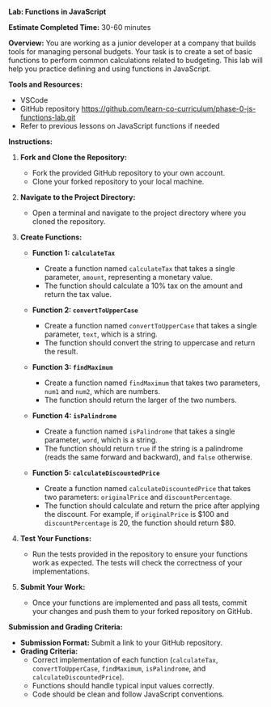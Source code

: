 **Lab: Functions in JavaScript**

**Estimate Completed Time:** 30-60 minutes

**Overview:**
You are working as a junior developer at a company that builds tools for managing personal budgets. Your task is to create a set of basic functions to perform common calculations related to budgeting. This lab will help you practice defining and using functions in JavaScript.

**Tools and Resources:**
- VSCode
- GitHub repository https://github.com/learn-co-curriculum/phase-0-js-functions-lab.git
- Refer to previous lessons on JavaScript functions if needed

**Instructions:**

1. **Fork and Clone the Repository:**
   - Fork the provided GitHub repository to your own account.
   - Clone your forked repository to your local machine.

2. **Navigate to the Project Directory:**
   - Open a terminal and navigate to the project directory where you cloned the repository.

3. **Create Functions:**
   - **Function 1: `calculateTax`**
     - Create a function named `calculateTax` that takes a single parameter, `amount`, representing a monetary value.
     - The function should calculate a 10% tax on the amount and return the tax value.

   - **Function 2: `convertToUpperCase`**
     - Create a function named `convertToUpperCase` that takes a single parameter, `text`, which is a string.
     - The function should convert the string to uppercase and return the result.

   - **Function 3: `findMaximum`**
     - Create a function named `findMaximum` that takes two parameters, `num1` and `num2`, which are numbers.
     - The function should return the larger of the two numbers.

   - **Function 4: `isPalindrome`**
     - Create a function named `isPalindrome` that takes a single parameter, `word`, which is a string.
     - The function should return `true` if the string is a palindrome (reads the same forward and backward), and `false` otherwise.

   - **Function 5: `calculateDiscountedPrice`**
     - Create a function named `calculateDiscountedPrice` that takes two parameters: `originalPrice` and `discountPercentage`.
     - The function should calculate and return the price after applying the discount. For example, if `originalPrice` is $100 and `discountPercentage` is 20, the function should return $80.

4. **Test Your Functions:**
   - Run the tests provided in the repository to ensure your functions work as expected. The tests will check the correctness of your implementations.

5. **Submit Your Work:**
   - Once your functions are implemented and pass all tests, commit your changes and push them to your forked repository on GitHub.

**Submission and Grading Criteria:**

- **Submission Format:** Submit a link to your GitHub repository.
- **Grading Criteria:**
  - Correct implementation of each function (`calculateTax`, `convertToUpperCase`, `findMaximum`, `isPalindrome`, and `calculateDiscountedPrice`).
  - Functions should handle typical input values correctly.
  - Code should be clean and follow JavaScript conventions.

